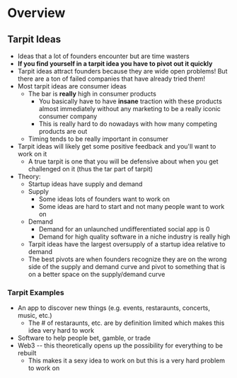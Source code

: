 # Overview

## Tarpit Ideas

- Ideas that a lot of founders encounter but are time wasters
- **If you find yourself in a tarpit idea you have to pivot out it quickly**
- Tarpit ideas attract founders because they are wide open problems! But there are a ton of failed companies that have already tried them!
- Most tarpit ideas are consumer ideas
  - The bar is **really** high in consumer products
    - You basically have to have **insane** traction with these products almost immediately without any marketing to be a really iconic consumer company
    - This is really hard to do nowadays with how many competing products are out
  - Timing tends to be really important in consumer
- Tarpit ideas will likely get some positive feedback and you'll want to work on it
  - A true tarpit is one that you will be defensive about when you get challenged on it (thus the tar part of tarpit)
- Theory:
  - Startup ideas have supply and demand
  - Supply
    - Some ideas lots of founders want to work on
    - Some ideas are hard to start and not many people want to work on
  - Demand
    - Demand for an unlaunched undifferentiated social app is 0
    - Demand for high quality software in a niche industry is really high
  - Tarpit ideas have the largest oversupply of a startup idea relative to demand
  - The best pivots are when founders recognize they are on the wrong side of the supply and demand curve and pivot to something that is on a better space on the supply/demand curve

### Tarpit Examples

- An app to discover new things (e.g. events, restaraunts, concerts, music, etc.)
  - The # of restaraunts, etc. are by definition limited which makes this idea very hard to work
- Software to help people bet, gamble, or trade
- Web3 -- this theoretically opens up the possibility for everything to be rebuilt
  - This makes it a sexy idea to work on but this is a very hard problem to work on
